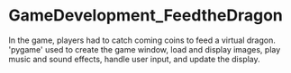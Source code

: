 # GameDevelopment_FeedtheDragon
In the game, players had to catch coming coins to feed a virtual dragon. 
'pygame' used to create the game window, load and display images, play music and sound effects, handle user input, and update the display.
